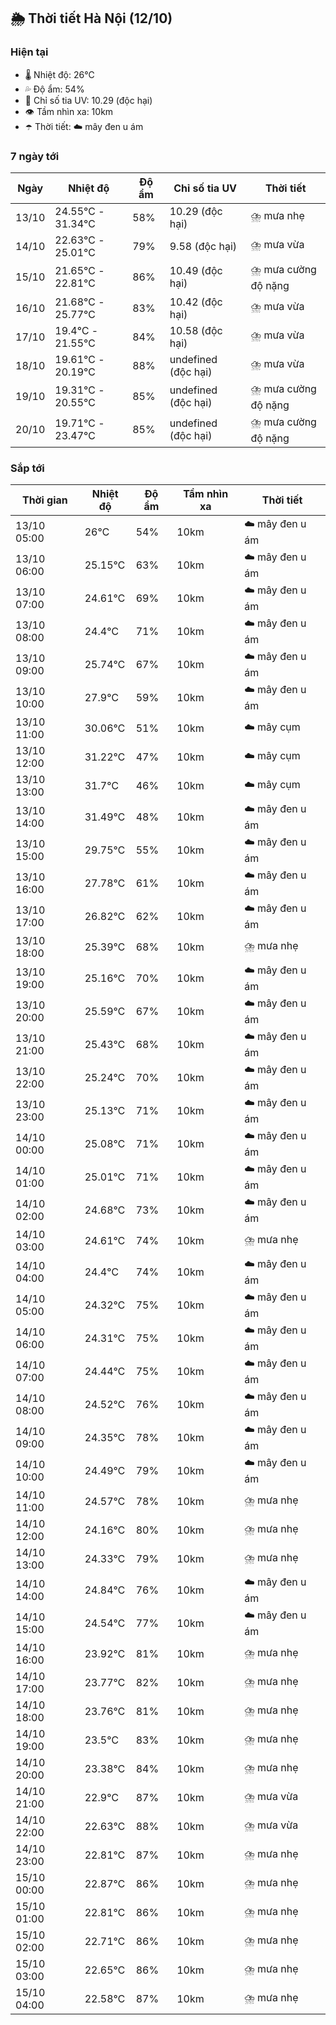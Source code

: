 ## 🌦️ Thời tiết Hà Nội (12/10)

### Hiện tại

- 🌡️ Nhiệt độ: 26℃
- 💦 Độ ẩm: 54%
- 🌟 Chỉ số tia UV: 10.29 (độc hại)
- 👁️ Tầm nhìn xa: 10km
- ☂️ Thời tiết: ☁️ mây đen u ám

### 7 ngày tới

| Ngày | Nhiệt độ | Độ ẩm | Chỉ số tia UV | Thời tiết |
| --- | --- | --- | --- | --- |
| 13/10 | 24.55℃ - 31.34℃ | 58% | 10.29 (độc hại) | ⛈️ mưa nhẹ |
| 14/10 | 22.63℃ - 25.01℃ | 79% | 9.58 (độc hại) | ⛈️ mưa vừa |
| 15/10 | 21.65℃ - 22.81℃ | 86% | 10.49 (độc hại) | ⛈️ mưa cường độ nặng |
| 16/10 | 21.68℃ - 25.77℃ | 83% | 10.42 (độc hại) | ⛈️ mưa vừa |
| 17/10 | 19.4℃ - 21.55℃ | 84% | 10.58 (độc hại) | ⛈️ mưa vừa |
| 18/10 | 19.61℃ - 20.19℃ | 88% | undefined (độc hại) | ⛈️ mưa vừa |
| 19/10 | 19.31℃ - 20.55℃ | 85% | undefined (độc hại) | ⛈️ mưa cường độ nặng |
| 20/10 | 19.71℃ - 23.47℃ | 85% | undefined (độc hại) | ⛈️ mưa cường độ nặng |

### Sắp tới

| Thời gian | Nhiệt độ | Độ ẩm | Tầm nhìn xa | Thời tiết |
| --- | --- | --- | --- | --- |
| 13/10 05:00 | 26℃ | 54% | 10km | ☁️ mây đen u ám |
| 13/10 06:00 | 25.15℃ | 63% | 10km | ☁️ mây đen u ám |
| 13/10 07:00 | 24.61℃ | 69% | 10km | ☁️ mây đen u ám |
| 13/10 08:00 | 24.4℃ | 71% | 10km | ☁️ mây đen u ám |
| 13/10 09:00 | 25.74℃ | 67% | 10km | ☁️ mây đen u ám |
| 13/10 10:00 | 27.9℃ | 59% | 10km | ☁️ mây đen u ám |
| 13/10 11:00 | 30.06℃ | 51% | 10km | ☁️ mây cụm |
| 13/10 12:00 | 31.22℃ | 47% | 10km | ☁️ mây cụm |
| 13/10 13:00 | 31.7℃ | 46% | 10km | ☁️ mây cụm |
| 13/10 14:00 | 31.49℃ | 48% | 10km | ☁️ mây đen u ám |
| 13/10 15:00 | 29.75℃ | 55% | 10km | ☁️ mây đen u ám |
| 13/10 16:00 | 27.78℃ | 61% | 10km | ☁️ mây đen u ám |
| 13/10 17:00 | 26.82℃ | 62% | 10km | ☁️ mây đen u ám |
| 13/10 18:00 | 25.39℃ | 68% | 10km | ⛈️ mưa nhẹ |
| 13/10 19:00 | 25.16℃ | 70% | 10km | ☁️ mây đen u ám |
| 13/10 20:00 | 25.59℃ | 67% | 10km | ☁️ mây đen u ám |
| 13/10 21:00 | 25.43℃ | 68% | 10km | ☁️ mây đen u ám |
| 13/10 22:00 | 25.24℃ | 70% | 10km | ☁️ mây đen u ám |
| 13/10 23:00 | 25.13℃ | 71% | 10km | ☁️ mây đen u ám |
| 14/10 00:00 | 25.08℃ | 71% | 10km | ☁️ mây đen u ám |
| 14/10 01:00 | 25.01℃ | 71% | 10km | ☁️ mây đen u ám |
| 14/10 02:00 | 24.68℃ | 73% | 10km | ☁️ mây đen u ám |
| 14/10 03:00 | 24.61℃ | 74% | 10km | ⛈️ mưa nhẹ |
| 14/10 04:00 | 24.4℃ | 74% | 10km | ☁️ mây đen u ám |
| 14/10 05:00 | 24.32℃ | 75% | 10km | ☁️ mây đen u ám |
| 14/10 06:00 | 24.31℃ | 75% | 10km | ☁️ mây đen u ám |
| 14/10 07:00 | 24.44℃ | 75% | 10km | ☁️ mây đen u ám |
| 14/10 08:00 | 24.52℃ | 76% | 10km | ☁️ mây đen u ám |
| 14/10 09:00 | 24.35℃ | 78% | 10km | ☁️ mây đen u ám |
| 14/10 10:00 | 24.49℃ | 79% | 10km | ☁️ mây đen u ám |
| 14/10 11:00 | 24.57℃ | 78% | 10km | ⛈️ mưa nhẹ |
| 14/10 12:00 | 24.16℃ | 80% | 10km | ⛈️ mưa nhẹ |
| 14/10 13:00 | 24.33℃ | 79% | 10km | ⛈️ mưa nhẹ |
| 14/10 14:00 | 24.84℃ | 76% | 10km | ☁️ mây đen u ám |
| 14/10 15:00 | 24.54℃ | 77% | 10km | ☁️ mây đen u ám |
| 14/10 16:00 | 23.92℃ | 81% | 10km | ⛈️ mưa nhẹ |
| 14/10 17:00 | 23.77℃ | 82% | 10km | ⛈️ mưa nhẹ |
| 14/10 18:00 | 23.76℃ | 81% | 10km | ⛈️ mưa nhẹ |
| 14/10 19:00 | 23.5℃ | 83% | 10km | ⛈️ mưa nhẹ |
| 14/10 20:00 | 23.38℃ | 84% | 10km | ⛈️ mưa nhẹ |
| 14/10 21:00 | 22.9℃ | 87% | 10km | ⛈️ mưa vừa |
| 14/10 22:00 | 22.63℃ | 88% | 10km | ⛈️ mưa vừa |
| 14/10 23:00 | 22.81℃ | 87% | 10km | ⛈️ mưa nhẹ |
| 15/10 00:00 | 22.87℃ | 86% | 10km | ⛈️ mưa nhẹ |
| 15/10 01:00 | 22.81℃ | 86% | 10km | ⛈️ mưa nhẹ |
| 15/10 02:00 | 22.71℃ | 86% | 10km | ⛈️ mưa nhẹ |
| 15/10 03:00 | 22.65℃ | 86% | 10km | ⛈️ mưa nhẹ |
| 15/10 04:00 | 22.58℃ | 87% | 10km | ⛈️ mưa nhẹ |
